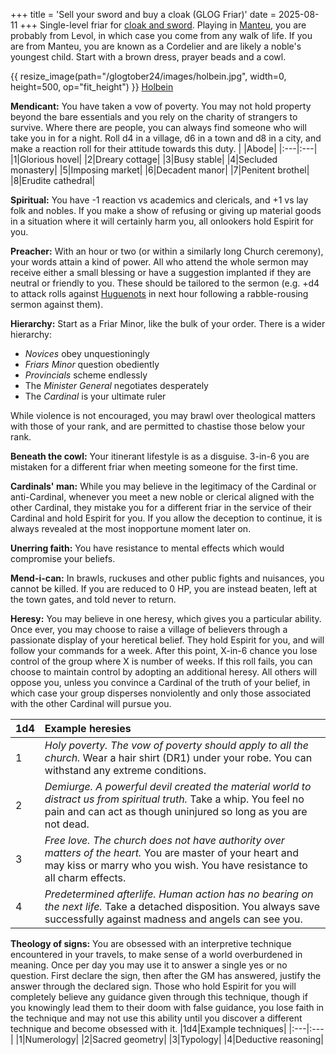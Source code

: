 +++
title = 'Sell your sword and buy a cloak (GLOG Friar)'
date = 2025-08-11
+++
Single-level friar for [cloak and sword](https://whosemeasure.blogspot.com/2025/08/courage-and-courage-alone-glog-class.html). Playing in [Manteu](https://whosemeasure.blogspot.com/2025/08/so-is-man-atrocious-cloak-and-sword.html), you are probably from Levol, in which case you come from any walk of life. If you are from Manteu, you are known as a Cordelier and are likely a noble's youngest child. Start with a brown dress, prayer beads and a cowl.
<!-- more -->
{{ resize_image(path="/glogtober24/images/holbein.jpg", width=0, height=500, op="fit_height") }} [Holbein](https://www.clevelandart.org/art/1922.504)

**Mendicant:** You have taken a vow of poverty. You may not hold property beyond the bare essentials and you rely on the charity of strangers to survive. Where there are people, you can always find someone who will take you in for a night. Roll d4 in a village, d6 in a town and d8 in a city, and make a reaction roll for their attitude towards this duty.
| |Abode|
|:---|:---|
|1|Glorious hovel|
|2|Dreary cottage|
|3|Busy stable|
|4|Secluded monastery|
|5|Imposing market|
|6|Decadent manor|
|7|Penitent brothel|
|8|Erudite cathedral|

**Spiritual:** You have -1 reaction vs academics and clericals, and +1 vs lay folk and nobles. If you make a show of refusing or giving up material goods in a situation where it will certainly harm you, all onlookers hold Espirit for you.

**Preacher:** With an hour or two (or within a similarly long Church ceremony), your words attain a kind of power. All who attend the whole sermon may receive either a small blessing or have a suggestion implanted if they are neutral or friendly to you. These should be tailored to the sermon (e.g. +d4 to attack rolls against [Huguenots](https://pilgrimtemple.blogspot.com/2025/08/chose-you-out-of-world.html) in next hour following a rabble-rousing sermon against them).

**Hierarchy:** Start as a Friar Minor, like the bulk of your order. There is a wider hierarchy:
- *Novices* obey unquestioningly
- *Friars Minor* question obediently
- *Provincials* scheme endlessly
- The *Minister General* negotiates desperately
- The *Cardinal* is your ultimate ruler

While violence is not encouraged, you may brawl over theological matters with those of your rank, and are permitted to chastise those below your rank.

**Beneath the cowl:** Your itinerant lifestyle is as a disguise. 3-in-6 you are mistaken for a different friar when meeting someone for the first time. 

**Cardinals' man:** While you may believe in the legitimacy of the Cardinal or anti-Cardinal, whenever you meet a new noble or clerical aligned with the other Cardinal, they mistake you for a different friar in the service of their Cardinal and hold Espirit for you. If you allow the deception to continue, it is always revealed at the most inopportune moment later on.

**Unerring faith:** You have resistance to mental effects which would compromise your beliefs.

**Mend-i-can:** In brawls, ruckuses and other public fights and nuisances, you cannot be killed. If you are reduced to 0 HP, you are instead beaten, left at the town gates, and told never to return.

**Heresy:** You may believe in one heresy, which gives you a particular ability. Once ever, you may choose to raise a village of believers through a passionate display of your heretical belief. They hold Espirit for you, and will follow your commands for a week. After this point, X-in-6 chance you lose control of the group where X is number of weeks. If this roll fails, you can choose to maintain control by adopting an additional heresy. All others will oppose you, unless you convince a Cardinal of the truth of your belief, in which case your group disperses nonviolently and only those associated with the other Cardinal will pursue you.

|1d4|Example heresies|
|:---|:---|
|1|*Holy poverty. The vow of poverty should apply to all the church.* Wear a hair shirt (DR1) under your robe. You can withstand any extreme conditions.|
|2|*Demiurge. A powerful devil created the material world to distract us from spiritual truth.* Take a whip. You feel no pain and can act as though uninjured so long as you are not dead.|
|3|*Free love. The church does not have authority over matters of the heart.* You are master of your heart and may kiss or marry who you wish. You have resistance to all charm effects.|
|4|*Predetermined afterlife. Human action has no bearing on the next life.* Take a detached disposition. You always save successfully against madness and angels can see you.|

**Theology of signs:** You are obsessed with an interpretive technique encountered in your travels, to make sense of a world overburdened in meaning. Once per day you may use it to answer a single yes or no question. First declare the sign, then after the GM has answered, justify the answer through the declared sign. Those who hold Espirit for you will completely believe any guidance given through this technique, though if you knowingly lead them to their doom with false guidance, you lose faith in the technique and may not use this ability until you discover a different technique and become obsessed with it.
|1d4|Example techniques|
|:---|:---|
|1|Numerology|
|2|Sacred geometry|
|3|Typology|
|4|Deductive reasoning|
